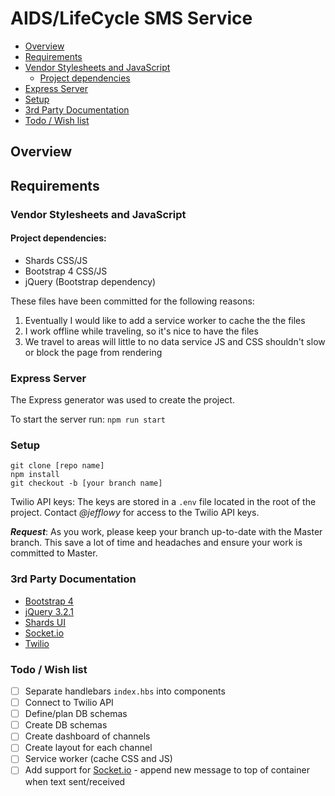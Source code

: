 # AIDS/LifeCycle SMS Service

- [Overview](#overview)
- [Requirements](#requirements)
- [Vendor Stylesheets and JavaScript](#vendor-stylesheets-and-javascript)
	- [Project dependencies](#project-dependencies)
- [Express Server](#express-server)
- [Setup](#setup)
- [3rd Party Documentation](#3rd-party-documentation)
- [Todo / Wish list](#todo--wishlist)

## Overview

## Requirements

### Vendor Stylesheets and JavaScript

#### Project dependencies:
- Shards CSS/JS
- Bootstrap 4 CSS/JS
- jQuery (Bootstrap dependency)

These files have been committed for the following reasons:


1) Eventually I would like to add a service worker to cache the the files
2) I work offline while traveling, so it's nice to have the files
3) We travel to areas will little to no data service JS and CSS shouldn't slow or block the page from rendering

### Express Server

The Express generator was used to create the project.

To start the server run: `npm run start`

### Setup 

```
git clone [repo name]
npm install
git checkout -b [your branch name]
```

Twilio API keys: The keys are stored in a `.env` file located in the root of the project. Contact _@jefflowy_ for access to the Twilio API keys.

___Request___: As you work, please keep your branch up-to-date with the Master branch. This save a lot of time and headaches and ensure your work is committed to Master.

### 3rd Party Documentation 

- [Bootstrap 4](https://getbootstrap.com/)
- [jQuery 3.2.1](http://api.jquery.com/)
- [Shards UI](https://designrevision.com/docs/shards/)
- [Socket.io](https://socket.io/)
- [Twilio](https://www.twilio.com/docs/)

### Todo / Wish list
- [ ] Separate handlebars `index.hbs` into components
- [ ] Connect to Twilio API
- [ ] Define/plan DB schemas
- [ ] Create DB schemas
- [ ] Create dashboard of channels
- [ ] Create layout for each channel
- [ ] Service worker (cache CSS and JS)
- [ ] Add support for [Socket.io](https://socket.io/) - append new message to top of container when text sent/received